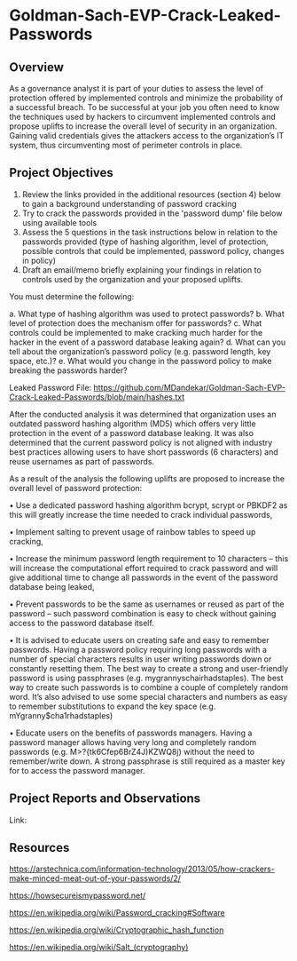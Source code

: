 # Goldman-Sach-EVP-Crack-Leaked-Passwords

## Overview

As a governance analyst it is part of your duties to assess the level of protection offered by implemented controls and minimize the probability of a successful breach. To be successful at your job you often need to know the techniques used by hackers to circumvent implemented controls and propose uplifts to increase the overall level of security in an organization. Gaining valid credentials gives the attackers access to the organization’s IT system, thus circumventing most of perimeter controls in place.

## Project Objectives
1. Review the links provided in the additional resources (section 4) below to gain a background understanding of password cracking
2. Try to crack the passwords provided in the 'password dump' file below using available tools
3. Assess the 5 questions in the task instructions below in relation to the passwords provided (type of hashing algorithm, level of protection, possible controls that could be implemented, password policy, changes in policy)
4. Draft an email/memo briefly explaining your findings in relation to controls used by the organization and your proposed uplifts.

You must determine the following:

a. What type of hashing algorithm was used to protect passwords?
b. What level of protection does the mechanism offer for passwords?
c. What controls could be implemented to make cracking much harder for the hacker in the event of a password database leaking again?
d. What can you tell about the organization’s password policy (e.g. password length, key space, etc.)?
e. What would you change in the password policy to make breaking the passwords harder? 

Leaked Password File: https://github.com/MDandekar/Goldman-Sach-EVP-Crack-Leaked-Passwords/blob/main/hashes.txt

After the conducted analysis it was determined that organization uses an outdated password hashing algorithm (MD5) which offers very little protection in the event of a password database leaking. It was also determined that the current password policy is not aligned with industry best practices allowing users to have short passwords (6 characters) and reuse usernames as part of passwords.

As a result of the analysis the following uplifts are proposed to increase the overall level of password protection:

• Use a dedicated password hashing algorithm bcrypt, scrypt or PBKDF2 as this will greatly increase the time needed to crack individual passwords,

• Implement salting to prevent usage of rainbow tables to speed up cracking,

• Increase the minimum password length requirement to 10 characters – this will increase the computational effort required to crack password and will give additional time to change all passwords in the event of the password database being leaked,

• Prevent passwords to be the same as usernames or reused as part of the password – such password combination is easy to check without gaining access to the password database itself.

• It is advised to educate users on creating safe and easy to remember passwords. Having a password policy requiring long passwords with a number of special characters results in user writing passwords down or constantly resetting them. The best way to create a strong and user-friendly password is using passphrases (e.g. mygrannyschairhadstaples). The best way to create such passwords is to combine a couple of completely random word. It’s also advised to use some special characters and numbers as easy to remember substitutions to expand the key space (e.g. mYgranny$cha1rhadstaples)

• Educate users on the benefits of passwords managers. Having a password manager allows having very long and completely random passwords (e.g. M>?{tk6Cfep6BrZ4J)KZWQ8j) without the need to remember/write down. A strong passphrase is still required as a master key for to access the password manager.

## Project Reports and Observations

Link: 

## Resources

https://arstechnica.com/information-technology/2013/05/how-crackers-make-minced-meat-out-of-your-passwords/2/

https://howsecureismypassword.net/

https://en.wikipedia.org/wiki/Password_cracking#Software

https://en.wikipedia.org/wiki/Cryptographic_hash_function

https://en.wikipedia.org/wiki/Salt_(cryptography)

